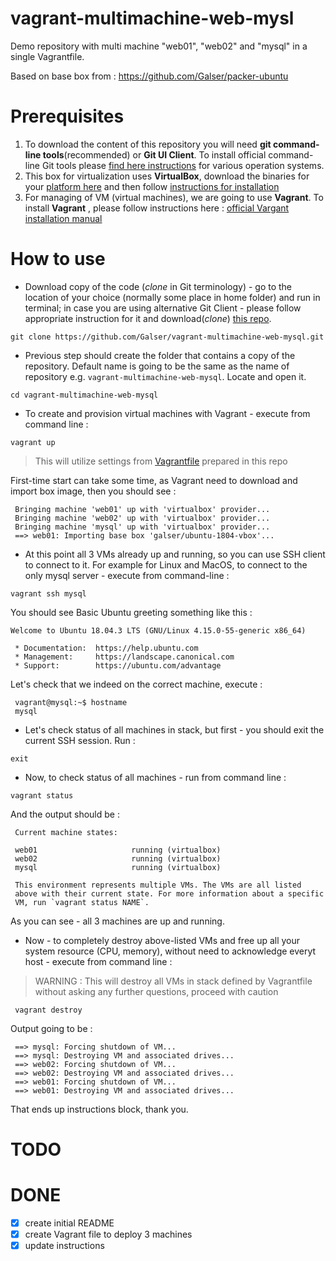 # vagrant-multimachine-web-mysl
Demo repository with multi machine "web01", "web02" and "mysql" in a single Vagrantfile.

Based on base box from : https://github.com/Galser/packer-ubuntu


# Prerequisites

1. To download the content of this repository you will need **git command-line tools**(recommended) or **Git UI Client**. To install official command-line Git tools please [find here instructions](https://git-scm.com/book/en/v2/Getting-Started-Installing-Git) for various operation systems. 
2. This box for virtualization uses **VirtualBox**, download the binaries for your [platform here](https://www.virtualbox.org/wiki/Downloads) and then follow [instructions for installation](https://www.virtualbox.org/manual/ch02.html)
3. For managing of VM (virtual machines), we are going to use **Vagrant**. To install **Vagrant** , please follow instructions here : [official Vargant installation manual](https://www.vagrantup.com/docs/installation/)


# How to use

- Download copy of the code (*clone* in Git terminology) - go to the location of your choice (normally some place in home folder) and run in terminal; in case you are using alternative Git Client - please follow appropriate instruction for it and download(*clone*) [this repo](https://github.com/Galser/vagrant-multimachine-web-mysql.git). 
```
git clone https://github.com/Galser/vagrant-multimachine-web-mysql.git
```

- Previous step should create the folder that contains a copy of the repository. Default name is going to be the same as the name of repository e.g. `vagrant-multimachine-web-mysql`. Locate and open it.
 ```
 cd vagrant-multimachine-web-mysql
 ```
- To create and provision virtual machines with Vagrant - execute from command line :
 ```
 vagrant up
 ```
 > This will utilize settings from [Vagrantfile](Vagrantfile) prepared in this repo
 
 First-time start can take some time, as Vagrant need to download and import box image, then you should see : 
 ```
  Bringing machine 'web01' up with 'virtualbox' provider...
  Bringing machine 'web02' up with 'virtualbox' provider...
  Bringing machine 'mysql' up with 'virtualbox' provider...
  ==> web01: Importing base box 'galser/ubuntu-1804-vbox'... 
 ```
 
- At this point all 3 VMs already up and running, so you can use SSH client to connect to it. For example for Linux and MacOS, to connect to the only mysql server - execute from command-line : 
 ```
 vagrant ssh mysql
 ```

 You should see Basic Ubuntu greeting something like this : 
 ```
 Welcome to Ubuntu 18.04.3 LTS (GNU/Linux 4.15.0-55-generic x86_64) 

  * Documentation:  https://help.ubuntu.com
  * Management:     https://landscape.canonical.com
  * Support:        https://ubuntu.com/advantage
 ```
 Let's check that we indeed on the correct machine, execute : 
 ```
  vagrant@mysql:~$ hostname
  mysql 
 ```
- Let's check status of all machines in stack, but first - you should exit the current SSH session. Run : 
 ```
 exit
 ```
- Now, to check status of all machines - run from command line : 
 ```
 vagrant status
 ```
 And the output should be : 
 ```
  Current machine states:

  web01                     running (virtualbox)
  web02                     running (virtualbox)
  mysql                     running (virtualbox)
   
  This environment represents multiple VMs. The VMs are all listed
  above with their current state. For more information about a specific
  VM, run `vagrant status NAME`.
 ```
 As you can see - all 3 machines are up and running.

- Now - to completely destroy above-listed VMs and free up all your system resource (CPU, memory), without need to acknowledge everyt host  - execute from command line :
> WARNING : This will destroy all VMs in stack defined by Vagrantfile without asking any further questions, proceed with caution
```
 vagrant destroy
 ``` 

 Output going to be :
 ```
  ==> mysql: Forcing shutdown of VM...
  ==> mysql: Destroying VM and associated drives...
  ==> web02: Forcing shutdown of VM...
  ==> web02: Destroying VM and associated drives...
  ==> web01: Forcing shutdown of VM...
  ==> web01: Destroying VM and associated drives...
 ```
 
 That ends up instructions block, thank you. 


# TODO



# DONE
- [x] create initial README
- [x] create Vagrant file to deploy 3 machines
- [x] update instructions
